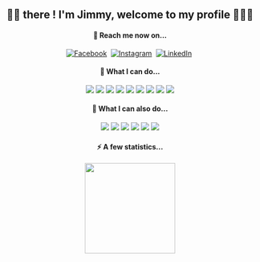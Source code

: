<h2 align="center">👋🏼 there ! I'm Jimmy, welcome to my profile 👨🏽‍💻</h2>

<h4 align="center">🚀 Reach me now on... </h4>
<p align="center">
<a href="https://www.facebook.com/jimmycabuy" target="_blank"><img src="https://img.shields.io/badge/Facebook-1877F2?style=flat&logo=facebook&logoColor=white" alt="Facebook"></a>&nbsp;
<a href="https://instagram.com/jimmycabuy" target="_blank"><img src="https://img.shields.io/badge/Instagram-%23E4405F.svg?&style=flat&logo=instagram&logoColor=white" alt="Instagram""></a>&nbsp;
<a href="https://www.linkedin.com/in/jimmycabuy/" target="_blank"><img src="https://img.shields.io/badge/LinkedIn-%230077B5.svg?&style=flat&logo=linkedin&logoColor=white" alt="LinkedIn"></a>&nbsp;
</p>

<h4 align="center">🧠 What I can do... </h4>
<p align="center">
  
<img src="https://img.shields.io/badge/HTML5-E34F26?style=flat&logo=html5&logoColor=white"> 
<img src="https://img.shields.io/badge/CSS3-1572B6?style=flat&logo=css3&logoColor=white">
<img src="https://img.shields.io/badge/JavaScript-%23F7DF1C?style=flat&logo=javascript&logoColor=white">
<img src="https://img.shields.io/badge/Express.js-404D59?style=flat&logo=express&&logoColor=white">
<img src="https://img.shields.io/badge/React-20232A?style=flat&logo=react&logoColor=white">
<img src="https://img.shields.io/badge/React_Native-20232A?style=flat&logo=react&logoColor=white">
<img src="https://img.shields.io/badge/Node.js-43853D?style=flat&logo=node.js&logoColor=white">
<img src="https://img.shields.io/badge/jQuery-0769AD?style=flat&logo=jquery&logoColor=white">
<img src="https://img.shields.io/badge/Bootstrap-563D7C?style=flat&logo=bootstrap&logoColor=white">
  
</p>
<h4 align="center">🎯 What I can also do... </h4>

<p align="center">

<img src="https://img.shields.io/badge/-MongoDB-339933?style=flat&logo=Mongodb&logoColor=white">
<img src="https://img.shields.io/badge/Visual%20Studio%20Code-0078d7.svg?style=flat&logo=visual-studio-code&logoColor=white"> 
<img src="https://img.shields.io/badge/Git-%23F05033.svg?style=flat&logo=git&logoColor=white">   
<img src="https://img.shields.io/badge/Photoshop-%2331A8FF.svg?style=flat&logo=adobe%20photoshop&logoColor=001e36 "> 
<img src="https://img.shields.io/badge/Adobe%20XD-470137?style=flat&logo=Adobe%20XD&logoColor=#FF61F6">
<img src="https://img.shields.io/badge/Lightroom-31A8FF.svg?style=flat&logo=Adobe%20Lightroom&logoColor=001e36">
  
</p>
  
<h4 align="center">⚡️ A few statistics... </h4>

<p align="center">
  <img height="180em" src="https://github-readme-stats.vercel.app/api/top-langs/?username=jimmycabuy&layout=compact&theme=white&hide_border/">
</p>
  
  
  
  
  
  
  
  
  
  
  
  
  
  
  <!--
<div align="center">
  <img src="https://github.com/devicons/devicon/blob/master/icons/java/java-original-wordmark.svg" title="Java" alt="Java" width="40" height="40"/>&nbsp;
  <img src="https://github.com/devicons/devicon/blob/master/icons/react/react-original-wordmark.svg" title="React" alt="React" width="40" height="40"/>&nbsp;
  <img src="https://github.com/devicons/devicon/blob/master/icons/spring/spring-original-wordmark.svg" title="Spring" alt="Spring" width="40" height="40"/>&nbsp;
  <img src="https://github.com/devicons/devicon/blob/master/icons/materialui/materialui-original.svg" title="Material UI" alt="Material UI" width="40" height="40"/>&nbsp;
  <img src="https://github.com/devicons/devicon/blob/master/icons/flutter/flutter-original.svg" title="Flutter" alt="Flutter" width="40" height="40"/>&nbsp;
  <img src="https://github.com/devicons/devicon/blob/master/icons/redux/redux-original.svg" title="Redux" alt="Redux " width="40" height="40"/>&nbsp;
  <img src="https://github.com/devicons/devicon/blob/master/icons/css3/css3-plain-wordmark.svg"  title="CSS3" alt="CSS" width="40" height="40"/>&nbsp;
  <img src="https://github.com/devicons/devicon/blob/master/icons/html5/html5-original.svg" title="HTML5" alt="HTML" width="40" height="40"/>&nbsp;
  <img src="https://github.com/devicons/devicon/blob/master/icons/javascript/javascript-original.svg" title="JavaScript" alt="JavaScript" width="40" height="40"/>&nbsp;
  <img src="https://github.com/devicons/devicon/blob/master/icons/firebase/firebase-plain-wordmark.svg" title="Firebase" alt="Firebase" width="40" height="40"/>&nbsp;
  <img src="https://github.com/devicons/devicon/blob/master/icons/gatsby/gatsby-original.svg" title="Gatsby"  alt="Gatsby" width="40" height="40"/>&nbsp;
  <img src="https://github.com/devicons/devicon/blob/master/icons/mysql/mysql-original-wordmark.svg" title="MySQL"  alt="MySQL" width="40" height="40"/>&nbsp;
  <img src="https://github.com/devicons/devicon/blob/master/icons/nodejs/nodejs-original-wordmark.svg" title="NodeJS" alt="NodeJS" width="40" height="40"/>&nbsp;
  <img src="https://github.com/devicons/devicon/blob/master/icons/amazonwebservices/amazonwebservices-plain-wordmark.svg" title="AWS" alt="AWS" width="40" height="40"/>&nbsp;
  <img src="https://github.com/devicons/devicon/blob/master/icons/git/git-original-wordmark.svg" title="Git" **alt="Git" width="40" height="40"/>
</div>
-->
